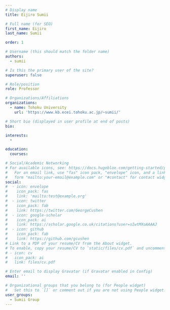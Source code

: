 ```yaml
---
# Display name
title: Eijiro Sumii

# Full name (for SEO)
first_name: Eijiro
last_name: Sumii

order: 1

# Username (this should match the folder name)
authors:
  - sumii

# Is this the primary user of the site?
superuser: false

# Role/position
role: Professor

# Organizations/Affiliations
organizations:
  - name: Tohoku University
    url: 'https://www.kb.ecei.tohoku.ac.jp/~sumii/'

# Short bio (displayed in user profile at end of posts)
bio: 

interests:
  - 

education:
  courses:

# Social/Academic Networking
# For available icons, see: https://docs.hugoblox.com/getting-started/page-builder/#icons
#   For an email link, use "fas" icon pack, "envelope" icon, and a link in the
#   form "mailto:your-email@example.com" or "#contact" for contact widget.
social:
#  - icon: envelope
#    icon_pack: fas
#    link: 'mailto:test@example.org'
#  - icon: twitter
#    icon_pack: fab
#    link: https://twitter.com/GeorgeCushen
#  - icon: google-scholar
#    icon_pack: ai
#    link: https://scholar.google.co.uk/citations?user=sIwtMXoAAAAJ
#  - icon: github
#    icon_pack: fab
#    link: https://github.com/gcushen
# Link to a PDF of your resume/CV from the About widget.
# To enable, copy your resume/CV to `static/files/cv.pdf` and uncomment the lines below.
# - icon: cv
#   icon_pack: ai
#   link: files/cv.pdf

# Enter email to display Gravatar (if Gravatar enabled in Config)
email: ''

# Organizational groups that you belong to (for People widget)
#   Set this to `[]` or comment out if you are not using People widget.
user_groups:
  - Sumii Group
---
```

